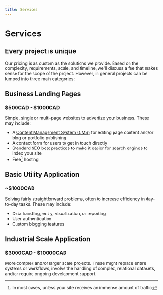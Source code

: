 ```yaml
---
title: Services
---
```


# Services

## Every project is unique

Our pricing is as custom as the solutions we provide. Based on the complexity, requirements, scale, and timeline, we'll discuss a fee that makes sense for the scope of the project. However, in general projects can be lumped into three main categories:

## Business Landing Pages

### $500CAD - $1000CAD

Simple, single or multi-page websites to advertize your business. These may include:

- A [Content Management System (CMS)](#what-is-a-content-management-system-cms-and-does-my-website-need-one) for editing page content and/or blog or portfolio publishing
- A contact form for users to get in touch directly
- Standard SEO best practices to make it easier for search engines to index your site
- Free[^1] hosting

## Basic Utility Application

### ~\$1000CAD

Solving fairly straightforward problems, often to increase efficiency in day-to-day tasks. These may include:

- Data handling, entry, visualization, or reporting
- User authentication
- Custom blogging features

## Industrial Scale Application

### $3000CAD - $10000CAD

More complex and/or larger scale projects. These might replace entire systems or workflows, involve the handling of complex, relational datasets, and/or require ongoing development support.

[^1]: In most cases, unless your site receives an immense amount of traffic
